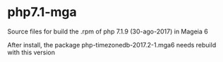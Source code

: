 php7.1-mga 
=====

Source files for build the .rpm of php 7.1.9 (30-ago-2017) in Mageia 6

After install, the package php-timezonedb-2017.2-1.mga6 needs rebuild with this version

